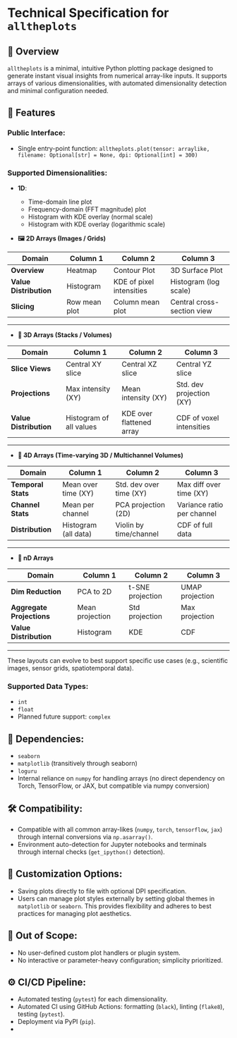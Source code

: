 # Technical Specification for `alltheplots`

## 📌 Overview

`alltheplots` is a minimal, intuitive Python plotting package designed to generate instant visual insights from numerical array-like inputs. It supports arrays of various dimensionalities, with automated dimensionality detection and minimal configuration needed.

## 🚩 Features

### Public Interface:

- Single entry-point function: `alltheplots.plot(tensor: arraylike, filename: Optional[str] = None, dpi: Optional[int] = 300)`

### Supported Dimensionalities:

- **1D**: 
  - Time-domain line plot
  - Frequency-domain (FFT magnitude) plot
  - Histogram with KDE overlay (normal scale)
  - Histogram with KDE overlay (logarithmic scale)


- **🖼️ 2D Arrays (Images / Grids)**

| Domain                 | Column 1      | Column 2                 | Column 3                   |
| ---------------------- | ------------- | ------------------------ | -------------------------- |
| **Overview**           | Heatmap       | Contour Plot             | 3D Surface Plot            |
| **Value Distribution** | Histogram     | KDE of pixel intensities | Histogram (log scale)      |
| **Slicing**            | Row mean plot | Column mean plot         | Central cross-section view |

---

- **🧭 3D Arrays (Stacks / Volumes)**

| Domain                 | Column 1                | Column 2                 | Column 3                 |
| ---------------------- | ----------------------- | ------------------------ | ------------------------ |
| **Slice Views**        | Central XY slice        | Central XZ slice         | Central YZ slice         |
| **Projections**        | Max intensity (XY)      | Mean intensity (XY)      | Std. dev projection (XY) |
| **Value Distribution** | Histogram of all values | KDE over flattened array | CDF of voxel intensities |

---

- **🧊 4D Arrays (Time-varying 3D / Multichannel Volumes)**

| Domain             | Column 1             | Column 2                | Column 3                   |
| ------------------ | -------------------- | ----------------------- | -------------------------- |
| **Temporal Stats** | Mean over time (XY)  | Std. dev over time (XY) | Max diff over time (XY)    |
| **Channel Stats**  | Mean per channel     | PCA projection (2D)     | Variance ratio per channel |
| **Distribution**   | Histogram (all data) | Violin by time/channel  | CDF of full data           |

---

- **🌌 nD Arrays**

| Domain                    | Column 1        | Column 2         | Column 3        |
| ------------------------- | --------------- | ---------------- | --------------- |
| **Dim Reduction**         | PCA to 2D       | t-SNE projection | UMAP projection |
| **Aggregate Projections** | Mean projection | Std projection   | Max projection  |
| **Value Distribution**    | Histogram       | KDE              | CDF             |

---

These layouts can evolve to best support specific use cases (e.g., scientific images, sensor grids, spatiotemporal data).

### Supported Data Types:

- `int`
- `float`
- Planned future support: `complex`

## 📌 Dependencies:

- `seaborn`
- `matplotlib` (transitively through seaborn)
- `loguru`
- Internal reliance on `numpy` for handling arrays (no direct dependency on Torch, TensorFlow, or JAX, but compatible via numpy conversion)

## 🛠️ Compatibility:

- Compatible with all common array-likes (`numpy`, `torch`, `tensorflow`, `jax`) through internal conversions via `np.asarray()`.
- Environment auto-detection for Jupyter notebooks and terminals through internal checks (`get_ipython()` detection).

## 🎨 Customization Options:

- Saving plots directly to file with optional DPI specification.
- Users can manage plot styles externally by setting global themes in `matplotlib` or `seaborn`. This provides flexibility and adheres to best practices for managing plot aesthetics.

## 🚫 Out of Scope:

- No user-defined custom plot handlers or plugin system.
- No interactive or parameter-heavy configuration; simplicity prioritized.

## ⚙️ CI/CD Pipeline:

- Automated testing (`pytest`) for each dimensionality.
- Automated CI using GitHub Actions: formatting (`black`), linting (`flake8`), testing (`pytest`).
- Deployment via PyPI (`pip`).
-
